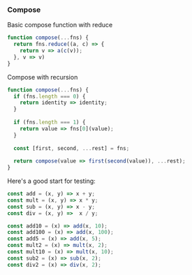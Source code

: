 ### Compose
Basic compose function with reduce
```javascript
function compose(...fns) {
  return fns.reduce((a, c) => {
    return v => a(c(v));
  }, v => v)
}

```
Compose with recursion
```javascript
function compose(...fns) {
  if (fns.length === 0) {
    return identity => identity;
  }
  
  if (fns.length === 1) {
    return value => fns[0](value);
  }
  
  const [first, second, ...rest] = fns;
   
  return compose(value => first(second(value)), ...rest);
}

```

Here's a good start for testing:
```javascript
const add = (x, y) => x + y;
const mult = (x, y) => x * y;
const sub = (x, y) => x - y;
const div = (x, y) =>  x / y;

const add10 = (x) => add(x, 10);
const add100 = (x) => add(x, 100);
const add5 = (x) => add(x, 5);
const mult2 = (x) => mult(x, 2);
const mult10 = (x) => mult(x, 10);
const sub2 = (x) => sub(x, 2);
const div2 = (x) => div(x, 2);

```
